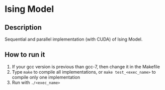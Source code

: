 # Ising Model

## Description
Sequential and parallel implementation (with CUDA) of Ising Model.

## How to run it

1. If your gcc version is previous than gcc-7, then change it in the Makefile
2. Type ``make`` to compile all implementations, or ``make test_<exec_name>`` to compile
only one implementation
3. Run with ``./<exec_name>``
